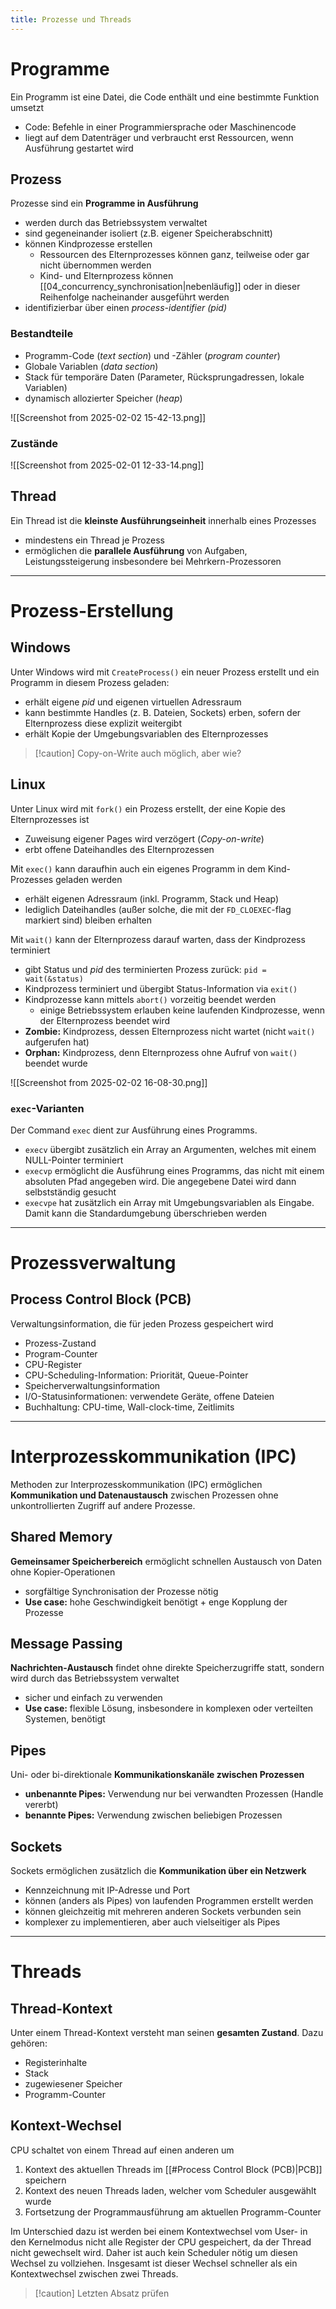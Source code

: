 ```yaml
---
title: Prozesse und Threads
---
```

# Programme
Ein Programm ist eine Datei, die Code enthält und eine bestimmte Funktion umsetzt
- Code: Befehle in einer Programmiersprache oder Maschinencode
- liegt auf dem Datenträger und verbraucht erst Ressourcen, wenn Ausführung gestartet wird

## Prozess
Prozesse sind ein **Programme in Ausführung**
- werden durch das Betriebssystem verwaltet
- sind gegeneinander isoliert (z.B. eigener Speicherabschnitt)
- können Kindprozesse erstellen
	- Ressourcen des Elternprozesses können ganz, teilweise oder gar nicht übernommen werden
	- Kind- und Elternprozess können [[04_concurrency_synchronisation|nebenläufig]] oder in dieser Reihenfolge nacheinander ausgeführt werden
- identifizierbar über einen *process-identifier (pid)*

### Bestandteile
- Programm-Code (*text section*) und -Zähler (*program counter*)
- Globale Variablen (*data section*)
- Stack für temporäre Daten (Parameter, Rücksprungadressen, lokale Variablen)
- dynamisch allozierter Speicher (*heap*)

![[Screenshot from 2025-02-02 15-42-13.png]]

### Zustände
![[Screenshot from 2025-02-01 12-33-14.png]]

## Thread
Ein Thread ist die **kleinste Ausführungseinheit** innerhalb eines Prozesses
- mindestens ein Thread je Prozess
- ermöglichen die **parallele Ausführung** von Aufgaben, Leistungssteigerung insbesondere bei Mehrkern-Prozessoren

---
# Prozess-Erstellung
## Windows
Unter Windows wird mit `CreateProcess()` ein neuer Prozess erstellt und ein Programm in diesem Prozess geladen:
- erhält eigene *pid* und eigenen virtuellen Adressraum
- kann bestimmte Handles (z. B. Dateien, Sockets) erben, sofern der Elternprozess diese explizit weitergibt
- erhält Kopie der Umgebungsvariablen des Elternprozesses

> [!caution] Copy-on-Write auch möglich, aber wie?

## Linux
Unter Linux wird mit `fork()` ein Prozess erstellt, der eine Kopie des Elternprozesses ist
- Zuweisung eigener Pages wird verzögert (*Copy-on-write*)
- erbt offene Dateihandles des Elternprozessen

Mit `exec()` kann daraufhin auch ein eigenes Programm in dem Kind-Prozesses geladen werden
- erhält eigenen Adressraum (inkl. Programm, Stack und Heap)
- lediglich Dateihandles (außer solche, die mit der `FD_CLOEXEC`-flag markiert sind) bleiben erhalten

Mit `wait()` kann der Elternprozess darauf warten, dass der Kindprozess terminiert
- gibt Status und *pid* des terminierten Prozess zurück: `pid = wait(&status)`
- Kindprozess terminiert und übergibt Status-Information via `exit()`
- Kindprozesse kann mittels `abort()` vorzeitig beendet werden
	- einige Betriebssystem erlauben keine laufenden Kindprozesse, wenn der Elternprozess beendet wird
- **Zombie:** Kindprozess, dessen Elternprozess nicht wartet (nicht `wait()` aufgerufen hat)
- **Orphan:** Kindprozess, denn Elternprozess ohne Aufruf von `wait()` beendet wurde

![[Screenshot from 2025-02-02 16-08-30.png]]

### `exec`-Varianten
Der Command `exec` dient zur Ausführung eines Programms.
- `execv` übergibt zusätzlich ein Array an Argumenten, welches mit einem NULL-Pointer terminiert
- `execvp` ermöglicht die Ausführung eines Programms, das nicht mit einem absoluten Pfad angegeben wird. Die angegebene Datei wird dann selbstständig gesucht
- `execvpe` hat zusätzlich ein Array mit Umgebungsvariablen als Eingabe. Damit kann die Standardumgebung überschrieben werden

---
# Prozessverwaltung
## Process Control Block (PCB)
Verwaltungsinformation, die für jeden Prozess gespeichert wird
- Prozess-Zustand
- Program-Counter
- CPU-Register
- CPU-Scheduling-Information: Priorität, Queue-Pointer
- Speicherverwaltungsinformation
- I/O-Statusinformationen: verwendete Geräte, offene Dateien
- Buchhaltung: CPU-time, Wall-clock-time, Zeitlimits

---
# Interprozesskommunikation (IPC)
Methoden zur Interprozesskommunikation (IPC) ermöglichen **Kommunikation und Datenaustausch** zwischen Prozessen ohne unkontrollierten Zugriff auf andere Prozesse.
## Shared Memory
**Gemeinsamer Speicherbereich** ermöglicht schnellen Austausch von Daten ohne Kopier-Operationen
- sorgfältige Synchronisation der Prozesse nötig
- **Use case:** hohe Geschwindigkeit benötigt + enge Kopplung der Prozesse

## Message Passing
**Nachrichten-Austausch** findet ohne direkte Speicherzugriffe statt, sondern wird durch das Betriebssystem verwaltet
- sicher und einfach zu verwenden
- **Use case:** flexible Lösung, insbesondere in komplexen oder verteilten Systemen, benötigt

## Pipes
Uni- oder bi-direktionale **Kommunikationskanäle zwischen Prozessen**
- **unbenannte Pipes:** Verwendung nur bei verwandten Prozessen (Handle vererbt)
- **benannte Pipes:** Verwendung zwischen beliebigen Prozessen

## Sockets
Sockets ermöglichen zusätzlich die **Kommunikation über ein Netzwerk**
- Kennzeichnung mit IP-Adresse und Port
- können (anders als Pipes) von laufenden Programmen erstellt werden
- können gleichzeitig mit mehreren anderen Sockets verbunden sein 
- komplexer zu implementieren, aber auch vielseitiger als Pipes

---
# Threads
## Thread-Kontext
Unter einem Thread-Kontext versteht man seinen **gesamten Zustand**. Dazu gehören:
- Registerinhalte
- Stack
- zugewiesener Speicher
- Programm-Counter

## Kontext-Wechsel
CPU schaltet von einem Thread auf einen anderen um
1. Kontext des aktuellen Threads im [[#Process Control Block (PCB)|PCB]] speichern
2. Kontext des neuen Threads laden, welcher vom Scheduler ausgewählt wurde
3. Fortsetzung der Programmausführung am aktuellen Programm-Counter

Im Unterschied dazu ist werden bei einem Kontextwechsel vom User- in den Kernelmodus nicht alle Register der CPU gespeichert, da der Thread nicht gewechselt wird. Daher ist auch kein Scheduler nötig um diesen Wechsel zu vollziehen. Insgesamt ist dieser Wechsel schneller als ein Kontextwechsel zwischen zwei Threads.

> [!caution] Letzten Absatz prüfen
